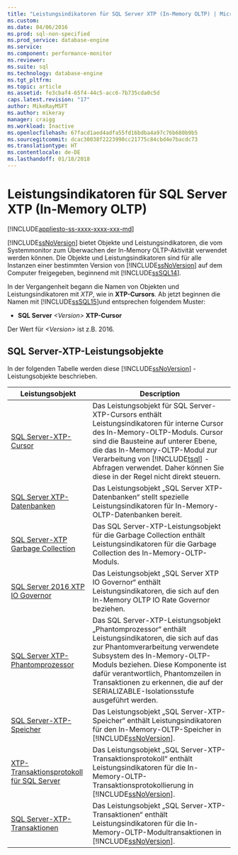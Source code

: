 ```yaml
---
title: "Leistungsindikatoren für SQL Server XTP (In-Memory OLTP) | Microsoft-Dokumentation"
ms.custom: 
ms.date: 04/06/2016
ms.prod: sql-non-specified
ms.prod_service: database-engine
ms.service: 
ms.component: performance-monitor
ms.reviewer: 
ms.suite: sql
ms.technology: database-engine
ms.tgt_pltfrm: 
ms.topic: article
ms.assetid: fe3cbaf4-65f4-44c5-acc6-7b735cda0c5d
caps.latest.revision: "17"
author: MikeRayMSFT
ms.author: mikeray
manager: craigg
ms.workload: Inactive
ms.openlocfilehash: 67facd1aed4adfa55fd16bdba4a97c76b680b9b5
ms.sourcegitcommit: dcac30038f2223990cc21775c84cbd4e7bacdc73
ms.translationtype: HT
ms.contentlocale: de-DE
ms.lasthandoff: 01/18/2018
---
```

# <a name="sql-server-xtp-in-memory-oltp-performance-counters"></a>Leistungsindikatoren für SQL Server XTP (In-Memory OLTP)
[!INCLUDE[appliesto-ss-xxxx-xxxx-xxx-md](../../includes/appliesto-ss-xxxx-xxxx-xxx-md.md)]

  [!INCLUDE[ssNoVersion](../../includes/ssnoversion-md.md)] bietet Objekte und Leistungsindikatoren, die vom Systemmonitor zum Überwachen der In-Memory OLTP-Aktivität verwendet werden können. Die Objekte und Leistungsindikatoren sind für alle Instanzen einer bestimmten Version von [!INCLUDE[ssNoVersion](../../includes/ssnoversion-md.md)] auf dem Computer freigegeben, beginnend mit [!INCLUDE[ssSQL14](../../includes/sssql14-md.md)].  
  
 In der Vergangenheit begann die Namen von Objekten und Leistungsindikatoren mit *XTP*, wie in **XTP-Cursors**. Ab jetzt beginnen die Namen mit [!INCLUDE[ssSQL15](../../includes/sssql15-md.md)]und entsprechen folgendem Muster:  
  
-   **SQL Server** *\<Version>* **XTP-Cursor**  
  
 Der Wert für *\<Version>* ist z.B. 2016.  
  
##  <a name="SQLServerPOs"></a> SQL Server-XTP-Leistungsobjekte  
 In der folgenden Tabelle werden diese [!INCLUDE[ssNoVersion](../../includes/ssnoversion-md.md)] -Leistungsobjekte beschrieben.  
  
|Leistungsobjekt|Description|  
|------------------------|-----------------|  
|[SQL Server-XTP-Cursor](../../relational-databases/performance-monitor/sql-server-xtp-cursors.md)|Das Leistungsobjekt für SQL Server-XTP-Cursors enthält Leistungsindikatoren für interne Cursor des In-Memory-OLTP-Moduls. Cursor sind die Bausteine auf unterer Ebene, die das In-Memory-OLTP-Modul zur Verarbeitung von [!INCLUDE[tsql](../../includes/tsql-md.md)] -Abfragen verwendet. Daher können Sie diese in der Regel nicht direkt steuern.|  
|[SQL Server XTP-Datenbanken](../../relational-databases/performance-monitor/sql-server-xtp-databases.md)|Das Leistungsobjekt „SQL Server XTP-Datenbanken“ stellt spezielle Leistungsindikatoren für In-Memory-OLTP-Datenbanken bereit.|  
|[SQL Server-XTP Garbage Collection](../../relational-databases/performance-monitor/sql-server-xtp-garbage-collection.md)|Das SQL Server-XTP-Leistungsobjekt für die Garbage Collection enthält Leistungsindikatoren für die Garbage Collection des In-Memory-OLTP-Moduls.|  
|[SQL Server 2016 XTP IO Governor](../../relational-databases/performance-monitor/sql-server-xtp-io-governor.md)|Das Leistungsobjekt „SQL Server XTP IO Governor“ enthält Leistungsindikatoren, die sich auf den In-Memory OLTP IO Rate Governor beziehen.|
|[SQL Server XTP-Phantomprozessor](../../relational-databases/performance-monitor/sql-server-xtp-phantom-processor.md)|Das SQL Server-XTP-Leistungsobjekt „Phantomprozessor“ enthält Leistungsindikatoren, die sich auf das zur Phantomverarbeitung verwendete Subsystem des In-Memory-OLTP-Moduls beziehen. Diese Komponente ist dafür verantwortlich, Phantomzeilen in Transaktionen zu erkennen, die auf der SERIALIZABLE-Isolationsstufe ausgeführt werden.|  
|[SQL Server-XTP-Speicher](../../relational-databases/performance-monitor/sql-server-xtp-storage.md)|Das Leistungsobjekt „SQL Server-XTP-Speicher“ enthält Leistungsindikatoren für den In-Memory-OLTP-Speicher in [!INCLUDE[ssNoVersion](../../includes/ssnoversion-md.md)].|  
|[XTP-Transaktionsprotokoll für SQL Server](../../relational-databases/performance-monitor/sql-server-xtp-transaction-log.md)|Das Leistungsobjekt „SQL Server-XTP-Transaktionsprotokoll“ enthält Leistungsindikatoren für die In-Memory-OLTP-Transaktionsprotokollierung in [!INCLUDE[ssNoVersion](../../includes/ssnoversion-md.md)].|  
|[SQL Server-XTP-Transaktionen](../../relational-databases/performance-monitor/sql-server-xtp-transactions.md)|Das Leistungsobjekt „SQL Server-XTP-Transaktionen“ enthält Leistungsindikatoren für die In-Memory-OLTP-Modultransaktionen in [!INCLUDE[ssNoVersion](../../includes/ssnoversion-md.md)].|  
  
  
